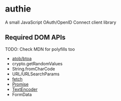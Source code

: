 # authie

A small JavaScript OAuth/OpenID Connect client library

## Required DOM APIs

TODO: Check MDN for polyfills too

- [atob/btoa](https://npm.im/Base64)
- crypto.getRandomValues
- String.fromCharCode
- URL/URLSearchParams
- [fetch](https://npm.im/unfetch)
- [Promise](https://npm.im/promise-polyfill)
- [TextEncoder](https://www.npmjs.com/package/fast-text-encoding)
- FormData
